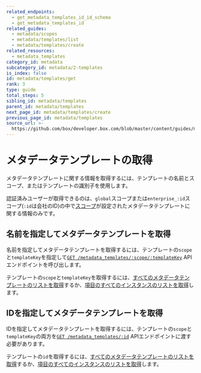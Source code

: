 ```yaml
---
related_endpoints:
  - get_metadata_templates_id_id_schema
  - get_metadata_templates_id
related_guides:
  - metadata/scopes
  - metadata/templates/list
  - metadata/templates/create
related_resources:
  - metadata_templates
category_id: metadata
subcategory_id: metadata/2-templates
is_index: false
id: metadata/templates/get
rank: 3
type: guide
total_steps: 5
sibling_id: metadata/templates
parent_id: metadata/templates
next_page_id: metadata/templates/create
previous_page_id: metadata/templates
source_url: >-
  https://github.com/box/developer.box.com/blob/master/content/guides/metadata/2-templates/3-get.md
---
```

# メタデータテンプレートの取得

メタデータテンプレートに関する情報を取得するには、テンプレートの名前とスコープ、またはテンプレートの識別子を使用します。

<Message>

認証済みユーザーが取得できるのは、`global`スコープまたは`enterprise_:id`スコープ(`:id`は会社のID)の中で[スコープ][scopes]が設定されたメタデータテンプレートに関する情報のみです。

</Message>

## 名前を指定してメタデータテンプレートを取得

名前を指定してメタデータテンプレートを取得するには、テンプレートの`scope`と`templateKey`を指定して[`GET
/metadata_templates/:scope/:templateKey`][e_by_name] APIエンドポイントを呼び出します。

<Samples id="get_metadata_templates_id_id_schema">

</Samples>

<Message>

テンプレートの`scope`と`templateKey`を取得するには、[すべてのメタデータテンプレートのリストを取得][g_list_templates]するか、[項目のすべてのインスタンスのリストを取得][g_list_instances_item]します。

</Message>

## IDを指定してメタデータテンプレートを取得

IDを指定してメタデータテンプレートを取得するには、テンプレートの`scope`と`templateKey`の両方を[`GET
/metadata_templates/:id`][e_by_id] APIエンドポイントに渡す必要があります。

<Samples id="get_metadata_templates_id">

</Samples>

<Message>

テンプレートの`id`を取得するには、[すべてのメタデータテンプレートのリストを取得][g_list_templates]するか、[項目のすべてのインスタンスのリストを取得][g_list_instances_item]します。

</Message>

[e_by_name]: e://get_metadata_templates_id_id_schema

[e_by_id]: e://get_metadata_templates_id

[scopes]: g://metadata/scopes

[g_list_templates]: g://metadata/templates/list

[g_list_instances_item]: g://metadata/instances/list
